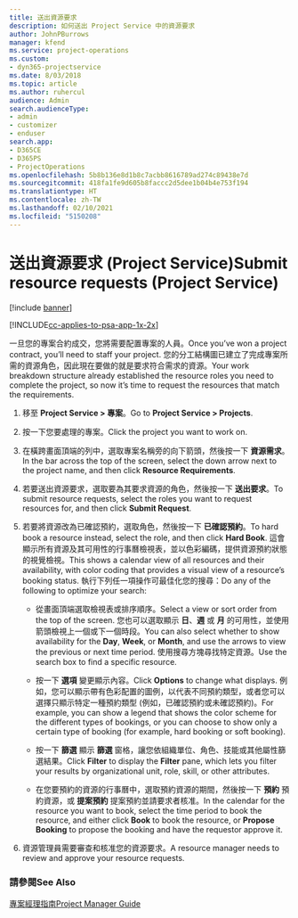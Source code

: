 ```yaml
---
title: 送出資源要求
description: 如何送出 Project Service 中的資源要求
author: JohnPBurrows
manager: kfend
ms.service: project-operations
ms.custom:
- dyn365-projectservice
ms.date: 8/03/2018
ms.topic: article
ms.author: ruhercul
audience: Admin
search.audienceType:
- admin
- customizer
- enduser
search.app:
- D365CE
- D365PS
- ProjectOperations
ms.openlocfilehash: 5b8b136e8d1b8c7acbb8616789ad274c89438e7d
ms.sourcegitcommit: 418fa1fe9d605b8faccc2d5dee1b04b4e753f194
ms.translationtype: HT
ms.contentlocale: zh-TW
ms.lasthandoff: 02/10/2021
ms.locfileid: "5150208"
---
```

# <a name="submit-resource-requests-project-service"></a><span data-ttu-id="5a077-103">送出資源要求 (Project Service)</span><span class="sxs-lookup"><span data-stu-id="5a077-103">Submit resource requests (Project Service)</span></span>

[!include [banner](../includes/psa-now-project-operations.md)]

[!INCLUDE[cc-applies-to-psa-app-1x-2x](../includes/cc-applies-to-psa-app-1x-2x.md)]

<span data-ttu-id="5a077-104">一旦您的專案合約成交，您將需要配置專案的人員。</span><span class="sxs-lookup"><span data-stu-id="5a077-104">Once you’ve won a project contract, you’ll need to staff your project.</span></span> <span data-ttu-id="5a077-105">您的分工結構圖已建立了完成專案所需的資源角色，因此現在要做的就是要求符合需求的資源。</span><span class="sxs-lookup"><span data-stu-id="5a077-105">Your work breakdown structure already established the resource roles you need to complete the project, so now it’s time to request the resources that match the requirements.</span></span>  
  
1.  <span data-ttu-id="5a077-106">移至 **Project Service > 專案**。</span><span class="sxs-lookup"><span data-stu-id="5a077-106">Go to **Project Service > Projects**.</span></span>  
  
2.  <span data-ttu-id="5a077-107">按一下您要處理的專案。</span><span class="sxs-lookup"><span data-stu-id="5a077-107">Click the project you want to work on.</span></span>  
  
3.  <span data-ttu-id="5a077-108">在橫跨畫面頂端的列中，選取專案名稱旁的向下箭頭，然後按一下 **資源需求**。</span><span class="sxs-lookup"><span data-stu-id="5a077-108">In the bar across the top of the screen, select the down arrow next to the project name, and then click **Resource Requirements**.</span></span>  
  
4.  <span data-ttu-id="5a077-109">若要送出資源要求，選取要為其要求資源的角色，然後按一下 **送出要求**。</span><span class="sxs-lookup"><span data-stu-id="5a077-109">To submit resource requests, select the roles you want to request resources for, and then click **Submit Request**.</span></span>  
  
5.  <span data-ttu-id="5a077-110">若要將資源改為已確認預約，選取角色，然後按一下 **已確認預約**。</span><span class="sxs-lookup"><span data-stu-id="5a077-110">To hard book a resource instead, select the role, and then click **Hard Book**.</span></span> <span data-ttu-id="5a077-111">這會顯示所有資源及其可用性的行事曆檢視表，並以色彩編碼，提供資源預約狀態的視覺檢視。</span><span class="sxs-lookup"><span data-stu-id="5a077-111">This shows a calendar view of all resources and their availability, with color coding that provides a visual view of a resource’s booking status.</span></span> <span data-ttu-id="5a077-112">執行下列任一項操作可最佳化您的搜尋：</span><span class="sxs-lookup"><span data-stu-id="5a077-112">Do any of the following to optimize your search:</span></span>  
  
    -   <span data-ttu-id="5a077-113">從畫面頂端選取檢視表或排序順序。</span><span class="sxs-lookup"><span data-stu-id="5a077-113">Select a view or sort order from the top of the screen.</span></span> <span data-ttu-id="5a077-114">您也可以選取顯示 **日**、**週** 或 **月** 的可用性，並使用箭頭檢視上一個或下一個時段。</span><span class="sxs-lookup"><span data-stu-id="5a077-114">You can also select whether to show availability for the **Day**, **Week**, or **Month**, and use the arrows to view the previous or next time period.</span></span> <span data-ttu-id="5a077-115">使用搜尋方塊尋找特定資源。</span><span class="sxs-lookup"><span data-stu-id="5a077-115">Use the search box to find a specific resource.</span></span>  
  
    -   <span data-ttu-id="5a077-116">按一下 **選項** 變更顯示內容。</span><span class="sxs-lookup"><span data-stu-id="5a077-116">Click **Options** to change what displays.</span></span> <span data-ttu-id="5a077-117">例如，您可以顯示帶有色彩配置的圖例，以代表不同預約類型，或者您可以選擇只顯示特定一種預約類型 (例如，已確認預約或未確認預約)。</span><span class="sxs-lookup"><span data-stu-id="5a077-117">For example, you can show a legend that shows the color scheme for the different types of bookings, or you can choose to show only a certain type of booking (for example, hard booking or soft booking).</span></span>  
  
    -   <span data-ttu-id="5a077-118">按一下 **篩選** 顯示 **篩選** 窗格，讓您依組織單位、角色、技能或其他屬性篩選結果。</span><span class="sxs-lookup"><span data-stu-id="5a077-118">Click **Filter** to display the **Filter** pane, which lets you filter your results by organizational unit, role, skill, or other attributes.</span></span>  
  
    -   <span data-ttu-id="5a077-119">在您要預約的資源的行事曆中，選取預約資源的期間，然後按一下 **預約** 預約資源，或 **提案預約** 提案預約並請要求者核准。</span><span class="sxs-lookup"><span data-stu-id="5a077-119">In the calendar for the resource you want to book, select the time period to book the resource, and either click **Book** to book the resource, or **Propose Booking** to propose the booking and have the requestor approve it.</span></span>  
  
6.  <span data-ttu-id="5a077-120">資源管理員需要審查和核准您的資源要求。</span><span class="sxs-lookup"><span data-stu-id="5a077-120">A resource manager needs to review and approve your resource requests.</span></span>  
  
### <a name="see-also"></a><span data-ttu-id="5a077-121">請參閱</span><span class="sxs-lookup"><span data-stu-id="5a077-121">See Also</span></span>  
 [<span data-ttu-id="5a077-122">專案經理指南</span><span class="sxs-lookup"><span data-stu-id="5a077-122">Project Manager Guide</span></span>](../psa/project-manager-guide.md)
